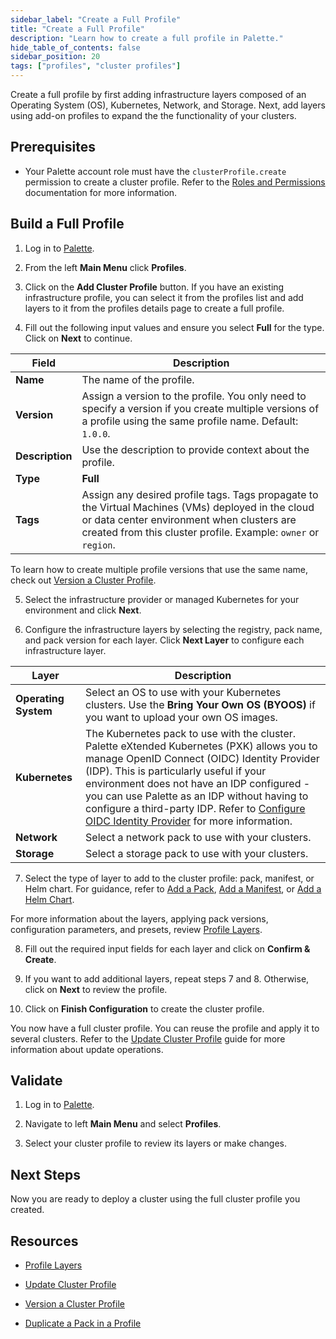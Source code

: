 ```yaml
---
sidebar_label: "Create a Full Profile"
title: "Create a Full Profile"
description: "Learn how to create a full profile in Palette."
hide_table_of_contents: false
sidebar_position: 20
tags: ["profiles", "cluster profiles"]
---
```



Create a full profile by first adding infrastructure layers composed of an Operating System (OS), Kubernetes, Network, and Storage. Next, add layers using add-on profiles to expand the the functionality of your clusters.

## Prerequisites

- Your Palette account role must have the `clusterProfile.create` permission to create a cluster profile. Refer to the [Roles and Permissions](../../../user-management/palette-rbac/project-scope-roles-permissions.md#cluster-profile-admin) documentation for more information.

## Build a Full Profile

1. Log in to [Palette](https://console.spectrocloud.com/).

2. From the left **Main Menu** click **Profiles**.

3. Click on the **Add Cluster Profile** button. If you have an existing infrastructure profile, you can select it from the profiles list and add layers to it from the profiles details page to create a full profile. 

4. Fill out the following input values and ensure you select **Full** for the type. Click on **Next** to continue.

  | **Field** | **Description** |
  |-----------|-----------------|
  |**Name**| The name of the profile. |
  |**Version**| Assign a version to the profile. You only need to specify a version if you create multiple versions of a profile using the same profile name. Default: `1.0.0`. |
  |**Description**| Use the description to provide context about the profile. |
  |**Type**| **Full** |
  |**Tags**| Assign any desired profile tags. Tags propagate to the Virtual Machines (VMs) deployed in the cloud or data center environment when clusters are created from this cluster profile. Example: `owner` or `region`.  |

  To learn how to create multiple profile versions that use the same name, check out [Version a Cluster Profile](../modify-cluster-profiles/version-cluster-profile.md).

5. Select the infrastructure provider or managed Kubernetes for your environment and click **Next**.

6. Configure the infrastructure layers by selecting the registry, pack name, and pack version for each layer. Click **Next Layer** to configure each infrastructure layer. 

  | **Layer** | **Description** |
  |-----------|-----------------|
  | **Operating System**| Select an OS to use with your Kubernetes clusters. Use the **Bring Your Own OS (BYOOS)** if you want to upload your own OS images.|  
  |**Kubernetes**| The Kubernetes pack to use with the cluster. Palette eXtended Kubernetes (PXK) allows you to manage OpenID Connect (OIDC) Identity Provider (IDP). This is particularly useful if your environment does not have an IDP configured - you can use Palette as an IDP without having to configure a third-party IDP. Refer to [Configure OIDC Identity Provider](../../../integrations/kubernetes.md#configure-custom-oidc) for more information. |
  | **Network**| Select a network pack to use with your clusters. |
  | **Storage**| Select a storage pack to use with your clusters. |

7. Select the type of layer to add to the cluster profile: pack, manifest, or Helm chart. For guidance, refer to [Add a Pack](../create-cluster-profiles/create-addon-profile/create-pack-addon.md), [Add a Manifest](../create-cluster-profiles/create-addon-profile/create-manifest-addon.md), or [Add a Helm Chart](../create-cluster-profiles/create-addon-profile/create-helm-addon.md). 

  For more information about the layers, applying pack versions, configuration parameters, and presets, review [Profile Layers](../cluster-profiles.md#profile-layers).

8. Fill out the required input fields for each layer and click on **Confirm & Create**.

<!-- ![A view of the manfiest create process and the YAML code in the text editior](/clusters_imported-clusters_attach-add-on-profile_manfest-view.png) -->

9. If you want to add additional layers, repeat steps 7 and 8. Otherwise, click on **Next** to review the profile.

10. Click on **Finish Configuration** to create the cluster profile.

You now have a full cluster profile. You can reuse the profile and apply it to several clusters. Refer to the [Update Cluster Profile](../modify-cluster-profiles/update-cluster-profile.md) guide for more information about update operations.

## Validate

1. Log in to [Palette](https://console.spectrocloud.com).

2. Navigate to left **Main Menu** and select **Profiles**.

3. Select your cluster profile to review its layers or make changes.


## Next Steps

Now you are ready to deploy a cluster using the full cluster profile you created.

## Resources 

- [Profile Layers](../cluster-profiles.md#profile-layers)

- [Update Cluster Profile](../modify-cluster-profiles/update-cluster-profile.md)

- [Version a Cluster Profile](../modify-cluster-profiles/version-cluster-profile.md)

- [Duplicate a Pack in a Profile](duplicate-pack-in-profile.md)